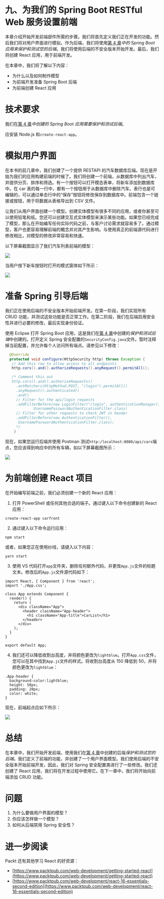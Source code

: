 # 九、为我们的 Spring Boot RESTful Web 服务设置前端

本章介绍开始开发前端部件所需的步骤。我们将首先定义我们正在开发的功能。然后我们将对用户界面进行模拟。作为后端，我们将使用[第 4 章](04.html)*中的 Spring Boot 应用来保护和测试您的后端*。我们将使用后端的不安全版本开始开发。最后，我们将创建 React 应用，用于前端开发。

在本章中，我们将了解以下内容：

*   为什么以及如何制作模型
*   为前端开发准备 Spring Boot 后端
*   为前端创建 React 应用

# 技术要求

我们在[第 4 章](04.html)*中创建的 Spring Boot 应用需要保护和测试后端*。

应安装 Node.js 和`create-react-app`。

# 模拟用户界面

在本书的前几章中，我们创建了一个提供 RESTAPI 的汽车数据库后端。现在是开始为我们的应用构建前端的时候了。我们将创建一个前端，从数据库中列出汽车，并提供分页、排序和筛选。有一个按钮可以打开模态表单，将新车添加到数据库中。在 car 表的每一行中，都有一个按钮用于从数据库中删除汽车。表行也是可编辑的，可以通过单击行中的“保存”按钮将修改保存到数据库中。前端包含一个链接或按钮，用于将数据从表格导出到 CSV 文件。

让我们从用户界面创建一个模型。创建实体模型有很多不同的应用，或者你甚至可以使用铅笔和纸。您还可以创建交互式实体模型来演示某些功能。如果您已经完成了模型，那么在开始编写任何实际代码之前，与客户讨论需求就容易多了。通过模型，客户也更容易理解前端的概念并对其产生影响。与使用真正的前端源代码进行修改相比，对模型的修改非常容易和快速。

以下屏幕截图显示了我们汽车列表前端的模型：

![](img/92b24332-5307-4bbf-8723-da74f6572512.png)

当用户按下新车按钮时打开的模式窗体如下所示：

![](img/f07703b7-c21b-441d-983a-585199ad9456.png)

# 准备 Spring 引导后端

我们正在使用后端的不安全版本开始前端开发。在第一阶段，我们实现所有 CRUD 功能，并测试这些功能是否正常工作。在第二阶段，我们在后端启用安全性并进行必要的修改，最后实现身份验证。

使用 Eclipse 打开 Spring Boot 应用，这是我们在[第 4 章](04.html)中创建的*保护和测试后端*中创建的。打开定义 Spring 安全配置的`SecurityConfig.java`文件。暂时注释掉当前配置，并允许每个人访问所有端点。请参见以下修改：

```java
  @Override
  protected void configure(HttpSecurity http) throws Exception {
   // Add this row to allow access to all endpoints
   http.cors().and().authorizeRequests().anyRequest().permitAll(); 

   /* Comment this out
   http.cors().and().authorizeRequests()
     .antMatchers(HttpMethod.POST, "/login").permitAll()
     .anyRequest().authenticated()
     .and()
     // Filter for the api/login requests
     .addFilterBefore(new LoginFilter("/login", authenticationManager()),
             UsernamePasswordAuthenticationFilter.class)
     // Filter for other requests to check JWT in header
     .addFilterBefore(new AuthenticationFilter(),
      UsernamePasswordAuthenticationFilter.class);
     */
    }
```

现在，如果您运行后端并使用 Postman 测试`http:/localhost:8080/api/cars`端点，您应该得到响应中的所有车辆，如以下屏幕截图所示：

![](img/eac8b4ea-1136-4f36-8db0-098bd92fb585.png)

# 为前端创建 React 项目

在开始编写前端之前，我们必须创建一个新的 React 应用：

1.  打开 PowerShell 或任何其他合适的端子。通过键入以下命令创建新的 React 应用：

```
create-react-app carfront
```

2.  通过键入以下命令运行应用：

```
npm start
```

或者，如果您正在使用纱线，请键入以下内容：

```
yarn start
```

3.  使用 VS 代码打开`app`文件夹，删除任何额外代码，并更改`App.js`文件的标题文本。修改后的`App.js`文件源代码如下：

```
import React, { Component } from 'react';
import './App.css';

class App extends Component {
  render() {
    return (
      <div className="App">
        <header className="App-header">
          <h1 className="App-title">CarList</h1>
        </header> 
      </div>
    );
  }
}

export default App;
```

4.  我们还可以降低收割台高度，并将颜色更改为`lightblue`。打开`App.css`文件，您可以在其中找到`App.js`文件的样式。将收割台高度从 150 降低到 50，并将颜色更改为`lightblue`：

```
.App-header {
  background-color:lightblue;
  height: 50px;
  padding: 20px;
  color: white;
}
```

现在，前端起点应如下所示：

![](img/d015edb2-9242-4c7c-9029-fd0af0a225bf.png)

# 总结

在本章中，我们开始开发前端，使用我们在[第 4 章](04.html)中创建的后端*保护和测试您的后端*。我们定义了前端的功能，并创建了一个用户界面模型。我们使用后端的不安全版本开始前端开发，因此，我们对 Spring 安全配置类进行了一些修改。我们还创建了 React 应用，我们将在开发过程中使用它。在下一章中，我们将开始向前端添加 CRUD 功能。

# 问题

1.  为什么要做用户界面的模型？
2.  你应该怎样做一个模型？
3.  如何从后端禁用 Spring 安全性？

# 进一步阅读

Packt 还有其他学习 React 的好资源：

*   [https://www.packtpub.com/web-development/getting-started-react](https://www.packtpub.com/web-development/getting-started-react)
*   [https://www.packtpub.com/web-development/react-16-essentials-second-edition](https://www.packtpub.com/web-development/react-16-essentials-second-edition)